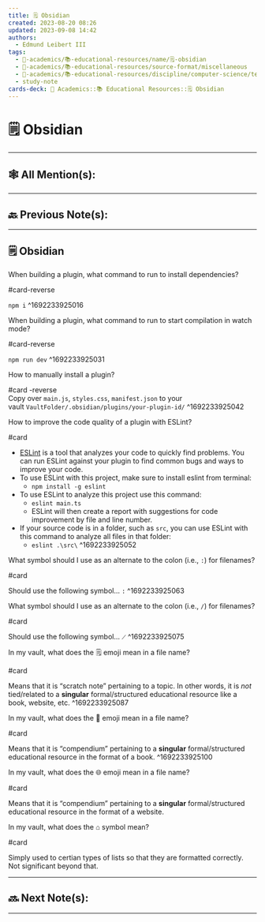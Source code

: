 ```yaml
---
title: 🗒️ Obsidian
created: 2023-08-20 08:26
updated: 2023-09-08 14:42
authors:
  - Edmund Leibert III
tags:
  - 🔴-academics/📚-educational-resources/name/🗒️-obsidian
  - 🔴-academics/📚-educational-resources/source-format/miscellaneous
  - 🔴-academics/📚-educational-resources/discipline/computer-science/technology/obsidian
  - study-note
cards-deck: 🔴 Academics::📚 Educational Resources::🗒️ Obsidian
---
```


# 🗒️ Obsidian

---

## 🕸️ All Mention(s): 

---

## 🔙 Previous Note(s):

---

## 🗒️ Obsidian

When building a plugin, what command to run to install dependencies?

#card-reverse 

`npm i`
^1692233925016

When building a plugin, what command to run to start compilation in watch mode? 

#card-reverse  

`npm run dev`
^1692233925031

How to manually install a plugin?

#card
-reverse  
Copy over `main.js`, `styles.css`, `manifest.json` to your vault `VaultFolder/.obsidian/plugins/your-plugin-id/`
^1692233925042

How to improve the code quality of a plugin with ESLint? 

#card

- [ESLint](https://eslint.org/) is a tool that analyzes your code to quickly find problems. You can run ESLint against your plugin to find common bugs and ways to improve your code.
- To use ESLint with this project, make sure to install eslint from terminal:
	- `npm install -g eslint`
- To use ESLint to analyze this project use this command:
    - `eslint main.ts`
    - ESLint will then create a report with suggestions for code improvement by file and line number.
- If your source code is in a folder, such as `src`, you can use ESLint with this command to analyze all files in that folder:
    - `eslint .\src\`
^1692233925052

What symbol should I use as an alternate to the colon (i.e., `:`) for filenames?

#card

Should use the following symbol… `꞉`
^1692233925063

What symbol should I use as an alternate to the colon (i.e., `/`) for filenames?

#card

Should use the following symbol… `⟋`
^1692233925075

In my vault, what does the 🗒️ emoji mean in a file name?

#card

Means that it is “scratch note” pertaining to a topic. In other words, it is _not_ tied/related to a **singular** formal/structured educational resource like a book, website, etc.
^1692233925087

In my vault, what does the 📕 emoji mean in a file name?

#card

Means that it is “compendium” pertaining to a **singular** formal/structured educational resource in the format of a book.
^1692233925100

In my vault, what does the 🌐 emoji mean in a file name?

#card

Means that it is “compendium” pertaining to a **singular** formal/structured educational resource in the format of a website.


In my vault, what does the ⌂ symbol mean?

#card

Simply used to certian types of lists so that they are formatted correctly. Not significant beyond that.



---

## 🔜 Next Note(s):

---

